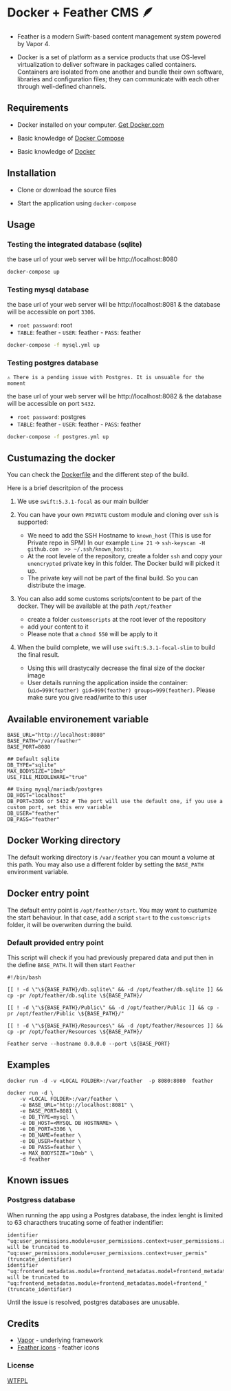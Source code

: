 # Docker + Feather CMS 🪶

- Feather is a modern Swift-based content management system powered by Vapor 4.

- Docker is a set of platform as a service products that use OS-level virtualization to deliver software in packages called containers. Containers are isolated from one another and bundle their own software, libraries and configuration files; they can communicate with each other through well-defined channels. 

## Requirements 

- Docker installed on your computer. [Get Docker.com](https://docs.docker.com/get-docker/)

- Basic knowledge of [Docker Compose](https://docs.docker.com/compose/)

- Basic knowledge of [Docker](https://docs.docker.com/)


## Installation

- Clone or download the source files

- Start the application using `docker-compose`

## Usage

### Testing the integrated database (sqlite)
the base url of your web server will be http://localhost:8080


```bash
docker-compose up
```

### Testing mysql database
the base url of your web server will be http://localhost:8081
& the database will be accessible on port `3306`. 
- `root password`: root
- `TABLE`: feather - `USER`: feather - `PASS`: feather

```bash
docker-compose -f mysql.yml up
```

### Testing postgres database
`⚠️ There is a pending issue with Postgres. It is unsuable for the moment`

the base url of your web server will be http://localhost:8082
& the database will be accessible on port `5432`. 
- `root password`: postgres
- `TABLE`: feather - `USER`: feather - `PASS`: feather

```bash
docker-compose -f postgres.yml up
```

## Custumazing the docker

You can check the [Dockerfile](https://github.com/FeatherCMS/feather/blob/main/Dockerfile?raw=true) and the different step of the build.

Here is a brief descritpion of the process

1. We use `swift:5.3.1-focal` as our main builder
2. You can have your own `PRIVATE` custom module and cloning over `ssh` is supported:
    -  We need to add the SSH Hostname to `known_host` (This is use for Private repo in SPM)
    In our example `Line 21` -> `ssh-keyscan -H github.com  >> ~/.ssh/known_hosts;`
    -  At the root levele of the repository, create a folder `ssh` and copy your `unencrypted` private key in this folder. The Docker build will picked it up.
    - The private key will not be part of the final build. So you can distribute the image.
4. You can also add some customs scripts/content to be part of the docker. They will be available at the path `/opt/feather` 
    - create a folder `customscripts` at the root lever of the repository
    - add your content to it
    - Please note that a `chmod 550` will be apply to it

3. When the build complete, we will use `swift:5.3.1-focal-slim`  to build the final result. 
    - Using this will drastycally decrease the final size of the docker image
    - User details running the application inside the container:(`uid=999(feather) gid=999(feather) groups=999(feather)`. Please make sure you give read/write to this user

## Available environement variable 

```
BASE_URL="http://localhost:8080"
BASE_PATH="/var/feather"
BASE_PORT=8080

## Default sqlite
DB_TYPE="sqlite"
MAX_BODYSIZE="10mb"
USE_FILE_MIDDLEWARE="true"

## Using mysql/mariadb/postgres
DB_HOST="localhost"
DB_PORT=3306 or 5432 # The port will use the default one, if you use a custom port, set this env variable
DB_USER="feather"
DB_PASS="feather"
```
## Docker Working directory

The default working directory is `/var/feather` you can mount a volume at this path. You may also use a different folder by setting the `BASE_PATH` environment variable.


## Docker entry point

The default entry point is `/opt/feather/start`. You may want to custumize the start behaviour. In that case, add a script `start` to the `customscripts` folder, it will be overwriten durring the build.

### Default provided entry point

This script will check if you had previously prepared data and put then in the define `BASE_PATH`. It will then start `Feather`

```
#!/bin/bash

[[ ! -d \"\${BASE_PATH}/db.sqlite\" && -d /opt/feather/db.sqlite ]] && cp -pr /opt/feather/db.sqlite \${BASE_PATH}/

[[ ! -d \"\${BASE_PATH}/Public\" && -d /opt/feather/Public ]] && cp -pr /opt/feather/Public \${BASE_PATH}/"

[[ ! -d \"\${BASE_PATH}/Resources\" && -d /opt/feather/Resources ]] && cp -pr /opt/feather/Resources \${BASE_PATH}/

Feather serve --hostname 0.0.0.0 --port \${BASE_PORT}
```

## Examples

```
docker run -d -v <LOCAL FOLDER>:/var/feather  -p 8080:8080  feather
```

```
docker run -d \
    -v <LOCAL FOLDER>:/var/feather \
    -e BASE_URL="http://localhost:8081" \
    -e BASE_PORT=8081 \
    -e DB_TYPE=mysql \
    -e DB_HOST=<MYSQL DB HOSTNAME> \
    -e DB_PORT=3306 \
    -e DB_NAME=feather \
    -e DB_USER=feather \
    -e DB_PASS=feather \
    -e MAX_BODYSIZE="10mb" \
    -d feather

```


## Known issues

### Postgress database

When running the app using a Postgres database, the index lenght is limited to 63 characthers trucating some of feather indentifier:
```
identifier "uq:user_permissions.module+user_permissions.context+user_permissions.action" will be truncated to "uq:user_permissions.module+user_permissions.context+user_permis" (truncate_identifier)
identifier "uq:frontend_metadatas.module+frontend_metadatas.model+frontend_metadatas.reference" will be truncated to "uq:frontend_metadatas.module+frontend_metadatas.model+frontend_" (truncate_identifier)
```

Until the issue is resolved, postgres databases are unusable.

## Credits

- [Vapor](https://vapor.codes) - underlying framework
- [Feather icons](https://feathericons.com) - feather icons


### License

[WTFPL](LICENSE)

